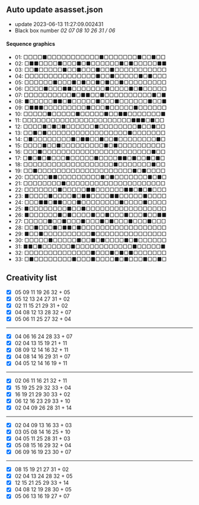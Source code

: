 ## Auto update asasset.json

* update 2023-06-13 11:27:09.002431
* Black box number _02 07 08 10 26 31 / 06_
#### Sequence graphics

* 01: □□□□■□□□□□□□□□□□■□□□□□□□■□□■□□
* 02: □■■□□□□■□□□■□■□□□□□□■□■□□□□□■■
* 03: □□■□□□□□■□□■□□□■□□■□□□□□□□□□□□
* 04: □□□□□□□□□□□□□□□■□□■□□□□□■□■□□□
* 05: □□□□□□■□□□■□■□□■□■□□■□□□□□□□□□
* 06: □□□□■□□□■■□□□□□□□■□□□□■□■□□□□□
* 07: □□□□□□□□□□■□■■□□■□□□□□□□□□□■□■
* 08: ■□□□□□■■□■□□□□□■□□□■□□□□□□■□□■
* 09: □■■■□□□□□□□□□■□□□■□□□□□■□□□□□□
* 10: □□□□□■□□□□□■□□□□□■□□■■□□□□□□□■
* 11: □□□□□□□□□□□□□□□□□□□□□□□■■■□■□□
* 12: □□□□■□■□■□□□□□□■□□□□□□□□■□□■□□
* 13: □□■□■□□□□□□□□□□□□□□□□□■□□□□□□□
* 14: □■□□□□□□□□■□■■□□■□□■□□□□□□□□■□
* 15: □□□□■□□■□□□□□□□□□■□■□□□□□□□□□□
* 16: □□□■□□□□□□□□□□□□□□□□□□□□□□□■□□
* 17: □■□■□■□□□■□□□□□■□□□□■■□■□□■□■□
* 18: □□□□□□□□□□□□□□□□□□□■□□□□□□□■□□
* 19: □□■□□□□□□□□□□□□□□□□□□□□■□■□□□□
* 20: □□□□□■■□□□□□□□□□■□■□□□□□□□■□■□
* 21: □□□□□□□□■□□□□□□□□□□□□□□□□□□□□□
* 22: □□□□□□□■□□□□□■■□□□□□□■■□■□■□□□
* 23: ■□□□□■□□□□■□■■□□□□■■□□□□□■□□□□
* 24: □□□■■□■■□□□■□□□□□□□□■□□□□■□□□□
* 25: ■□□□□□□□□■□□■□□□□□□□□□□□□□□□□□
* 26: ■□□□□□□■□■□□□□■□□■□□□■□□□■□□■■
* 27: □□□□□■□□■□□□■□□□■□■□□□■□□□■□□□
* 28: □□■□□□■□■■□■□□□□□□□□□□□□□□□□□□
* 29: ■□□■□□□□□□□□□□■□□□□□□□□□□□□□□□
* 30: □□□□□■□□□□□■□□■□■□□□□■□■□□□□□□
* 31: ■■□■□□□□□□■□□□□□□□□□□□□■□□□□□■
* 32: □□□□□□□□□□□□□□■□□□■□■□■□□□□□□□
* 33: □■□□□□□□□□■□□□■□□□□■□■□□□■□□■□
## Creativity list

- [x] 05 09 11 19 26 32 + 05
- [x] 05 12 13 24 27 31 + 02
- [x] 02 11 15 21 29 31 + 02
- [x] 04 08 12 13 28 32 + 07
- [x] 05 06 11 25 27 32 + 04
***
- [x] 04 06 16 24 28 33 + 07
- [x] 02 04 13 15 19 21 + 11
- [x] 08 09 12 14 16 32 + 11
- [x] 04 08 14 16 29 31 + 07
- [x] 04 05 12 14 16 19 + 11
***
- [x] 02 06 11 16 21 32 + 11
- [x] 15 19 25 29 32 33 + 04
- [x] 16 19 21 29 30 33 + 02
- [x] 06 12 16 23 29 33 + 10
- [x] 02 04 09 26 28 31 + 14
***
- [x] 02 04 09 13 16 33 + 03
- [x] 03 05 08 14 16 25 + 10
- [x] 04 05 11 25 28 31 + 03
- [x] 05 08 15 16 29 32 + 04
- [x] 06 09 16 19 23 30 + 07
***
- [x] 08 15 19 21 27 31 + 02
- [x] 02 04 13 24 28 32 + 05
- [x] 12 15 21 25 29 33 + 14
- [x] 04 08 12 19 28 30 + 05
- [x] 05 06 13 16 19 27 + 07
